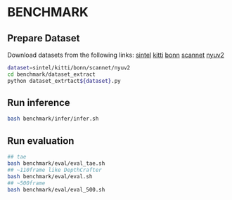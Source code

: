 # BENCHMARK

## Prepare Dataset
Download datasets from the following links:
[sintel](http://sintel.is.tue.mpg.de/) [kitti](https://www.cvlibs.net/datasets/kitti/) [bonn](https://www.ipb.uni-bonn.de/data/rgbd-dynamic-dataset/index.html) [scannet](http://www.scan-net.org/) [nyuv2](https://cs.nyu.edu/~fergus/datasets/nyu_depth_v2.html)

```bash
dataset=sintel/kitti/bonn/scannet/nyuv2
cd benchmark/dataset_extract
python dataset_extrtact${dataset}.py
```

## Run inference
```bash
bash benchmark/infer/infer.sh
```

## Run evaluation
```bash
## tae
bash benchmark/eval/eval_tae.sh
## ~110frame like DepthCrafter
bash benchmark/eval/eval.sh
## ~500frame 
bash benchmark/eval/eval_500.sh
```